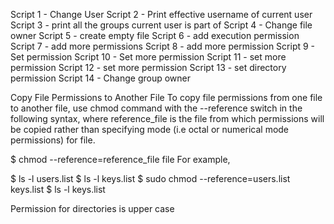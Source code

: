 Script 1 - Change User
Script 2 - Print effective username of current user
Script 3 - print all the groups current user is part of
Script 4 - Change file owner
Script 5 - create empty file
Script 6 - add execution permission
Script 7 - add more permissions
Script 8 - add more permission
Script 9 - Set permission
Script 10 - Set more permission
Script 11 - set more permission
Script 12 - set more permission
Script 13 - set directory permission
Script 14 - Change group owner


Copy File Permissions to Another File
To copy file permissions from one file to another file, use chmod command with the --reference switch in the following syntax, where reference_file is the file from which permissions will be copied rather than specifying mode (i.e octal or numerical mode permissions) for file.

$ chmod --reference=reference_file file
For example,

$ ls -l users.list
$ ls -l keys.list
$ sudo chmod --reference=users.list keys.list
$ ls -l keys.list

Permission for directories is upper case

